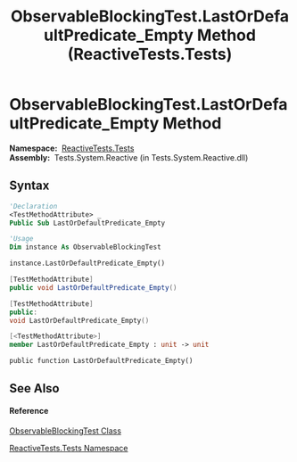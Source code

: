 ﻿---
title: ObservableBlockingTest.LastOrDefaultPredicate_Empty Method  (ReactiveTests.Tests)
TOCTitle: LastOrDefaultPredicate_Empty Method
ms:assetid: M:ReactiveTests.Tests.ObservableBlockingTest.LastOrDefaultPredicate_Empty
ms:mtpsurl: https://msdn.microsoft.com/en-us/library/reactivetests.tests.observableblockingtest.lastordefaultpredicate_empty(v=VS.103)
ms:contentKeyID: 36619797
ms.date: 06/28/2011
mtps_version: v=VS.103
f1_keywords:
- ReactiveTests.Tests.ObservableBlockingTest.LastOrDefaultPredicate_Empty
dev_langs:
- CSharp
- JScript
- VB
- FSharp
- c++
---

# ObservableBlockingTest.LastOrDefaultPredicate\_Empty Method

**Namespace:**  [ReactiveTests.Tests](hh289046\(v=vs.103\).md)  
**Assembly:**  Tests.System.Reactive (in Tests.System.Reactive.dll)

## Syntax

``` vb
'Declaration
<TestMethodAttribute> _
Public Sub LastOrDefaultPredicate_Empty
```

``` vb
'Usage
Dim instance As ObservableBlockingTest

instance.LastOrDefaultPredicate_Empty()
```

``` csharp
[TestMethodAttribute]
public void LastOrDefaultPredicate_Empty()
```

``` c++
[TestMethodAttribute]
public:
void LastOrDefaultPredicate_Empty()
```

``` fsharp
[<TestMethodAttribute>]
member LastOrDefaultPredicate_Empty : unit -> unit 
```

``` jscript
public function LastOrDefaultPredicate_Empty()
```

## See Also

#### Reference

[ObservableBlockingTest Class](hh315164\(v=vs.103\).md)

[ReactiveTests.Tests Namespace](hh289046\(v=vs.103\).md)

